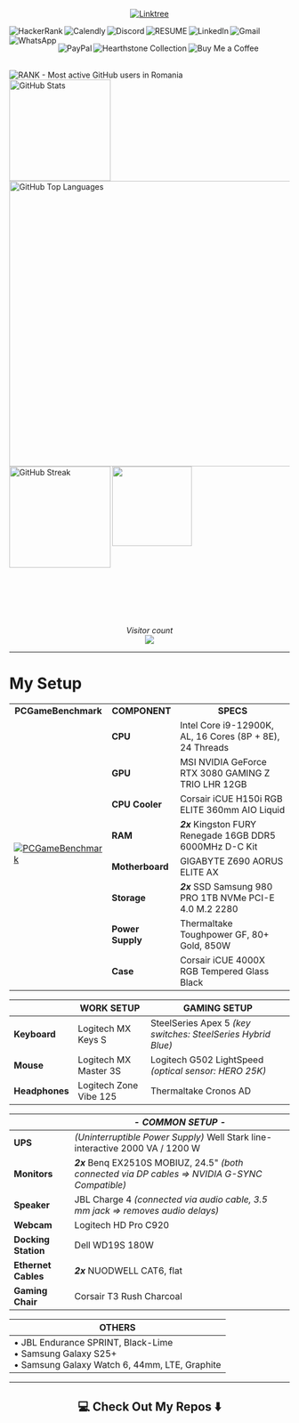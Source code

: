 <!-- Username = RomulusMirauta -->

<!-- https://shields.io/badges -->



<!-- First line -->


<p align="center">

<a href="https://linktr.ee/romulus_mirauta">
	<img align="center"
		src="https://img.shields.io/badge/linktree-1de9b6?style=for-the-badge&logo=linktree&logoColor=white" 
		alt="Linktree" />
</a>

</p>

<p align="left">
	
<a href="https://www.hackerrank.com/profile/RomulusMirauta">
	<img align="left"
		src="https://img.shields.io/badge/-Hackerrank-2EC866?style=for-the-badge&logo=HackerRank&logoColor=white" 
		alt="HackerRank" />
</a>


<a href="https://calendly.com/romulus-mirauta/1-hour-meeting">
	<img align="left"
		src="https://img.shields.io/badge/Calendly-%23006BFF.svg?style=for-the-badge&logo=Calendly&logoColor=white"
		alt="Calendly" />
</a>


<a href="https://discord.com/users/171948220111388672">
	<img align="left"
		src="https://img.shields.io/badge/Discord-%235865F2.svg?style=for-the-badge&logo=discord&logoColor=white" 
		alt="Discord" />
</a>


<a href="https://docs.google.com/document/d/1b2vt_GqHarnpi5ee7XQQPeUnvB5h7ksj43ciZZqfpwE/">
	<img align="left"
		src="https://img.shields.io/badge/_CV_-CV1?style=for-the-badge&color=silver"
		alt="RESUME" />
</a>


<a href="https://www.linkedin.com/in/romulus-mirauta/">
	<img align="left"
		src="https://img.shields.io/badge/linkedin-%230077B5.svg?style=for-the-badge&logo=linkedin&logoColor=white" 
		alt="LinkedIn" />
</a>


<a href="mailto:romulus.mirauta1@gmail.com">
	<img align="left"
		src="https://img.shields.io/badge/Gmail-D14836?style=for-the-badge&logo=gmail&logoColor=white" 
		alt="Gmail" />
</a>


<a href="https://wa.me/40757855838">
	<img align="left"
		src="https://img.shields.io/badge/WhatsApp-25D366?style=for-the-badge&logo=whatsapp&logoColor=white" 
		alt="WhatsApp" />
</a>

<br></p>


<p align="left">


<a href="https://www.paypal.com/paypalme/RomulusMirauta">
	<img align="left"
		src="https://img.shields.io/badge/PayPal-00457C?style=for-the-badge&logo=paypal&logoColor=white" 
		alt="PayPal" />
</a>


<a href="https://hsreplay.net/collection/2/54480468/">
	<img align="left"
		src="https://img.shields.io/badge/Hearthstone%20Collection-%23FA830D.svg?style=for-the-badge&logo=hearthstone-collection&logoColor=white" 
		alt="Hearthstone Collection" />
</a>


<a href="https://buymeacoffee.com/romulusmirauta">
	<img align="left"
		src="https://img.shields.io/badge/Buy%20Me%20a%20Coffee-ffdd00?style=for-the-badge&logo=buy-me-a-coffee&logoColor=black" 
		alt="Buy Me a Coffee" />
</a>


</p>

<br><br>


<!-- Additional -->


<!-- Commits -->
<a href="https://user-badge.committers.top/romania/RomulusMirauta">
	<img align="left"
		src="https://user-badge.committers.top/romania/RomulusMirauta.svg" 
		alt="RANK - Most active GitHub users in Romania" />
</a>


<!--

<!-- Contributions
<a href="https://user-badge.committers.top/romania_public/RomulusMirauta">
	<img align="left"
		src="https://user-badge.committers.top/romania_public/RomulusMirauta.svg" 
		alt="RANK - Most active GitHub users in Romania" />
</a>


<!-- All
<a href="https://user-badge.committers.top/romania_private/RomulusMirauta">
	<img align="right"
		src="https://user-badge.committers.top/romania_private/RomulusMirauta.svg" 
		alt="RANK - Most active GitHub users in Romania" />
</a>

-->


<br>


<!-- GitHub Stats -->


<a href="#">
	<img align="left" height=182
		src="https://github-readme-stats.vercel.app/api?username=RomulusMirauta&theme=dark&show_icons=true&hide_border=false&count_private=true&cache_seconds=43200&custom_title=My&nbsp;GitHub&nbsp;Stats&card_width=460"
		alt="GitHub Stats" />
</a>


<a href="https://gh-stats-gen.vercel.app/">
	<img align="right" height=513
		src="https://github-readme-stats.vercel.app/api/top-langs/?username=RomulusMirauta&theme=dark&show_icons=true&hide_border=false&layout=pie&cache_seconds=43200&&langs_count=20&card_width=290"
		alt="GitHub Top Languages" />
</a>



<a href="#">
	<img align="left" height=182
		src="https://github-readme-streak-stats.herokuapp.com/?user=RomulusMirauta&theme=dark&hide_border=false&cache_seconds=43200&card_width=460"
		alt="GitHub Streak" />
</a>


<a href="#">
	<img align="left" height=143
		src="https://github-profile-trophy.vercel.app/?username=RomulusMirauta&theme=darkhub&no-frame=false&title=Repositories,Followers,Commits&column=-1" />
</a>


<br><br><br><br><br><br><br><br><br><br><br><br><br><br><br><br><br><br><br><br><br><br><br><br><br>


<!-- Additional 2 -->


<p align="center">
	<i>Visitor count</i><br>
	<img src="https://profile-counter.glitch.me/RomulusMirauta/count.svg" />
</p>



<hr>


<!-- MY SETUP -->


# My Setup


<table>
  <tr>
    <td align="center"><b>PCGameBenchmark</b></td>
	<td align="center"><b>COMPONENT</b></td>
	<td align="center"><b>SPECS</b></td>
  </tr>
  <tr>
    <td rowspan="8"> 
		<a href="https://www.pcgamebenchmark.com/ratemypc?cpu=intel-core-i9-12900k&memory=32gb&gpu=nvidia-geforce-rtx-3080&platform=windows">
		<img src="https://www.pcgamebenchmark.com/signature/intel-core-i9-12900k/32gb/nvidia-geforce-rtx-3080/twitch.png" 
			alt="PCGameBenchmark" style="width: auto; height: auto; max-width: 100%; max-height: 100%;" />
		</a>
	</td>
    <td align="left"><b>CPU</b></td>
    <td align="left">Intel Core i9-12900K, AL, 16 Cores (8P + 8E), 24 Threads</td>
  </tr>
  <tr>
    <td align="left"><b>GPU</b></td>
    <td align="left">MSI NVIDIA GeForce RTX 3080 GAMING Z TRIO LHR 12GB</td>
  </tr>
  <tr>
	<td align="left"><b>CPU Cooler</b></td>
    <td align="left">Corsair iCUE H150i RGB ELITE 360mm AIO Liquid</td>
  </tr>
  <tr>
	<td align="left"><b>RAM</b></td>
    <td align="left"><b><i>2x</b></i> Kingston FURY Renegade 16GB DDR5 6000MHz D-C Kit</td>
  </tr>
  <tr>
	<td align="left"><b>Motherboard</b></td>
    <td align="left">GIGABYTE Z690 AORUS ELITE AX</td>
  </tr>
  <tr>
	<td align="left"><b>Storage</b></td>
    <td align="left"><b><i>2x</b></i> SSD Samsung 980 PRO 1TB NVMe PCI-E 4.0 M.2 2280</td>
  </tr>
  <tr>
	<td align="left"><b>Power Supply</b></td>
    <td align="left">Thermaltake Toughpower GF, 80+ Gold, 850W</td>
  </tr>
  <tr>
	<td align="left"><b>Case</b></td>
    <td align="left">Corsair iCUE 4000X RGB Tempered Glass Black</td>
  </tr>
</table>



| | **WORK SETUP** | **GAMING SETUP** |
| ----- | --- | --- |
| **Keyboard** | Logitech MX Keys S | SteelSeries Apex 5 *(key switches: SteelSeries Hybrid Blue)* |
| **Mouse** | Logitech MX Master 3S | Logitech G502 LightSpeed *(optical sensor: HERO 25K)* |
| **Headphones** | Logitech Zone Vibe 125 | Thermaltake Cronos AD |



| | ***- COMMON SETUP -*** |
| ----- | --- |
| **UPS** | *(Uninterruptible Power Supply)* Well Stark line-interactive 2000 VA / 1200 W |
| **Monitors** | ***2x*** Benq EX2510S MOBIUZ, 24.5" *(both connected via DP cables => NVIDIA G-SYNC Compatible)* |
| **Speaker** | JBL Charge 4 *(connected via audio cable, 3.5 mm jack => removes audio delays)* |
| **Webcam** | Logitech HD Pro C920 |
| **Docking Station** | Dell WD19S 180W |
| **Ethernet Cables** | ***2x*** NUODWELL CAT6, flat |
| **Gaming Chair** | Corsair T3 Rush Charcoal |



| **OTHERS** |
| ----- |
| • JBL Endurance SPRINT, Black-Lime <br> • Samsung Galaxy S25+ <br> • Samsung Galaxy Watch 6, 44mm, LTE, Graphite |



<hr>



<!-- Additional 3 -->


<h2  align="center">💻 Check Out My Repos ⬇️ </h2>





<!-- LEARNING



-->
